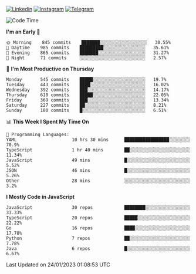 [![Linkedin](https://img.shields.io/badge/-Archie-blue?style=flat-square&labelColor=gray&logo=Linkedin&logoColor=white&link=https://www.linkedin.com/in/archisdi)](https://www.linkedin.com/in/archisdi)
[![Instagram](https://img.shields.io/badge/-@archisdi-orange?style=flat-square&labelColor=gray&logo=Instagram&logoColor=white&link=https://www.instagram.com/archisdi)](https://www.instagram.com/archisdi)
[![Telegram](https://img.shields.io/badge/-aai-informational?style=flat-square&labelColor=gray&logo=telegram&logoColor=white&link=https://t.me/archisdi)](https://t.me/archisdi)

<!--START_SECTION:waka-->
![Code Time](http://img.shields.io/badge/Code%20Time-1%2C973%20hrs%2046%20mins-blue)

**I'm an Early 🐤** 

```text
🌞 Morning    845 commits    ███████░░░░░░░░░░░░░░░░░░   30.55% 
🌆 Daytime    985 commits    █████████░░░░░░░░░░░░░░░░   35.61% 
🌃 Evening    865 commits    ███████░░░░░░░░░░░░░░░░░░   31.27% 
🌙 Night      71 commits     ░░░░░░░░░░░░░░░░░░░░░░░░░   2.57%

```
📅 **I'm Most Productive on Thursday** 

```text
Monday       545 commits    █████░░░░░░░░░░░░░░░░░░░░   19.7% 
Tuesday      443 commits    ████░░░░░░░░░░░░░░░░░░░░░   16.02% 
Wednesday    392 commits    ███░░░░░░░░░░░░░░░░░░░░░░   14.17% 
Thursday     610 commits    █████░░░░░░░░░░░░░░░░░░░░   22.05% 
Friday       369 commits    ███░░░░░░░░░░░░░░░░░░░░░░   13.34% 
Saturday     227 commits    ██░░░░░░░░░░░░░░░░░░░░░░░   8.21% 
Sunday       180 commits    █░░░░░░░░░░░░░░░░░░░░░░░░   6.51%

```


📊 **This Week I Spent My Time On** 

```text
💬 Programming Languages: 
YAML                     10 hrs 30 mins      █████████████████░░░░░░░░   70.9% 
TypeScript               1 hr 40 mins        ██░░░░░░░░░░░░░░░░░░░░░░░   11.34% 
JavaScript               49 mins             █░░░░░░░░░░░░░░░░░░░░░░░░   5.52% 
JSON                     46 mins             █░░░░░░░░░░░░░░░░░░░░░░░░   5.26% 
Other                    28 mins             ░░░░░░░░░░░░░░░░░░░░░░░░░   3.2%

```

**I Mostly Code in JavaScript** 

```text
JavaScript               30 repos            ████████░░░░░░░░░░░░░░░░░   33.33% 
TypeScript               20 repos            █████░░░░░░░░░░░░░░░░░░░░   22.22% 
Go                       16 repos            ████░░░░░░░░░░░░░░░░░░░░░   17.78% 
Python                   7 repos             ██░░░░░░░░░░░░░░░░░░░░░░░   7.78% 
Java                     6 repos             █░░░░░░░░░░░░░░░░░░░░░░░░   6.67%

```



 Last Updated on 24/01/2023 01:08:53 UTC
<!--END_SECTION:waka-->